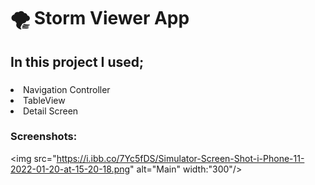 # 🌪 Storm Viewer App

## In this project I used;

### <ul>
  <li> Navigation Controller </li>
  <li> TableView </li>
  <li> Detail Screen </li>
  </ul>
  
### Screenshots:

<img src="https://i.ibb.co/7Yc5fDS/Simulator-Screen-Shot-i-Phone-11-2022-01-20-at-15-20-18.png" alt="Main" width:"300"/>
